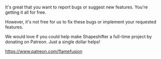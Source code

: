 It's great that you want to report bugs or suggest new features. 
You're getting it all for free.

However, it's not free for us to fix these bugs or implement your requested features. 

We would love if you could help make Shapeshifter a full-time project by donating on Patreon. 
Just a single dollar helps!

https://www.patreon.com/flamefusion
